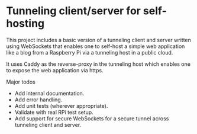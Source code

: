 # Tunneling client/server for self-hosting

This project includes a basic version of a tunneling client and server written using WebSockets that enables one to self-host a simple web application like a blog from a Raspberry Pi via a tunneling host in a public cloud.

It uses Caddy as the reverse-proxy in the tunneling host which enables one to expose the web application via https.

Major todos
- Add internal documentation.
- Add error handling.
- Add unit tests (wherever appropriate).
- Validate with real RPi test setup.
- Add support for secure WebSockets for a secure tunnel across tunneling client and server.
